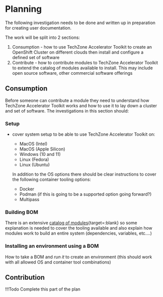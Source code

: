 # Planning

The following investigation needs to be done and written up in preparation for creating user documentation.

The work will be split into 2 sections:

1. Consumption - how to use TechZone Accelerator Toolkit to create an OpenShift Cluster on different clouds then install and configure a defined set of software
2. Contribute - how to contribute modules to TechZone Accelerator Toolkit to extend the catalog of modules available to install.  This may include open source software, other commercial software offerings

## Consumption

Before someone can contribute a module they need to understand how TechZone Accelerator Toolkit works and how to use it to lay down a cluster and set of software. The investigations in this section should:

### Setup

-   cover system setup to be able to use TechZone Accelerator Toolkit on:
    -   MacOS (Intel)
    -   MacOS (Apple Silicon)
    -   Windows (10 and 11)
    -   Linux (Fedora)
    -   Linux (Ubuntu)

    In addition to the OS options there should be clear instructions to cover the following container tooling options:

    -   Docker
    -   Podman (if this is going to be a supported option going forward?)
    -   Multipass

### Building BOM

There is an extensive [catalog of modules](https://modules.cloudnativetoolkit.dev){target=:blank} so some explanation is needed to cover the tooling available and also explain how modules work to build an entire system (dependencies, variables, etc....)

### Installing an environment using a BOM

How to take a BOM and *run it* to create an environment (this should work with all allowed OS and container tool combinations)

## Contribution

!!!Todo
    Complete this part of the plan
